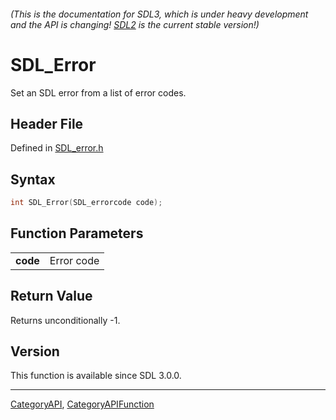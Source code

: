 ###### (This is the documentation for SDL3, which is under heavy development and the API is changing! [SDL2](https://wiki.libsdl.org/SDL2/) is the current stable version!)
# SDL_Error

Set an SDL error from a list of error codes.

## Header File

Defined in [SDL_error.h](https://github.com/libsdl-org/SDL/blob/main/include/SDL3/SDL_error.h)

## Syntax

```c
int SDL_Error(SDL_errorcode code);

```

## Function Parameters

|              |            |
| ------------ | ---------- |
| **code**     | Error code |

## Return Value

Returns unconditionally -1.

## Version

This function is available since SDL 3.0.0.

----
[CategoryAPI](CategoryAPI), [CategoryAPIFunction](CategoryAPIFunction)

